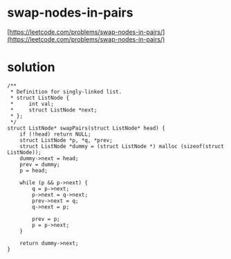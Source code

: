 # swap-nodes-in-pairs

[https://leetcode.com/problems/swap-nodes-in-pairs/](https://leetcode.com/problems/swap-nodes-in-pairs/)

# solution


```
/**
 * Definition for singly-linked list.
 * struct ListNode {
 *     int val;
 *     struct ListNode *next;
 * };
 */
struct ListNode* swapPairs(struct ListNode* head) {
    if (!head) return NULL;
    struct ListNode *p, *q, *prev;
    struct ListNode *dummy = (struct ListNode *) malloc (sizeof(struct ListNode));
    dummy->next = head;
    prev = dummy;
    p = head;

    while (p && p->next) {
        q = p->next;
        p->next = q->next;
        prev->next = q;
        q->next = p;

        prev = p;
        p = p->next;
    }

    return dummy->next;
}
```
